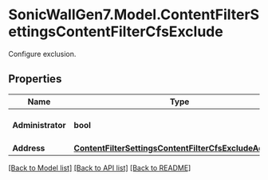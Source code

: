 # SonicWallGen7.Model.ContentFilterSettingsContentFilterCfsExclude
Configure exclusion.

## Properties

Name | Type | Description | Notes
------------ | ------------- | ------------- | -------------
**Administrator** | **bool** | Enable exclude administrator. | [optional] 
**Address** | [**ContentFilterSettingsContentFilterCfsExcludeAddress**](ContentFilterSettingsContentFilterCfsExcludeAddress.md) |  | [optional] 

[[Back to Model list]](../README.md#documentation-for-models) [[Back to API list]](../README.md#documentation-for-api-endpoints) [[Back to README]](../README.md)

